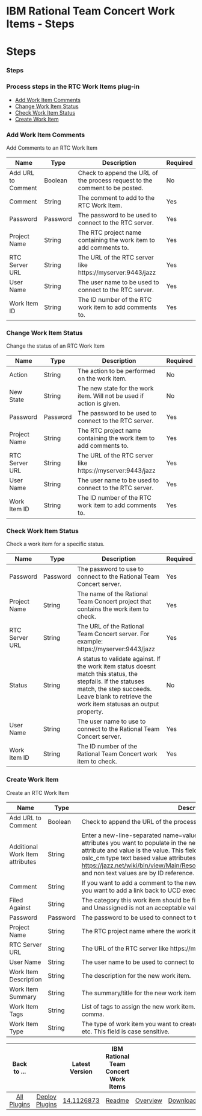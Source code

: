 
IBM Rational Team Concert Work Items - Steps
============================================

# Steps


### Steps




### Process steps in the RTC Work Items plug-in

* [Add Work Item Comments](#add_work_item_comments)
* [Change Work Item Status](#change_work_item_status)
* [Check Work Item Status](#check_work_item_status)
* [Create Work Item](#create_work_item)


### Add Work Item Comments

Add Comments to an RTC Work Item


| Name | Type | Description | Required |
| --- | --- | --- | --- |
| Add URL to Comment | Boolean | Check to append the URL of the process request to the comment to be posted. | No |
| Comment | String | The comment to add to the RTC Work Item. | Yes |
| Password | Password | The password to be used to connect to the RTC server. | Yes |
| Project Name | String | The RTC project name containing the work item to add comments to. | Yes |
| RTC Server URL | String | The URL of the RTC server like https://myserver:9443/jazz | Yes |
| User Name | String | The user name to be used to connect to the RTC server. | Yes |
| Work Item ID | String | The ID number of the RTC work item to add comments to. | Yes |

### Change Work Item Status

Change the status of an RTC Work Item


| Name | Type | Description | Required |
| --- | --- | --- | --- |
| Action | String | The action to be performed on the work item. | No |
| New State | String | The new state for the work item. Will not be used if action is given. | No |
| Password | Password | The password to be used to connect to the RTC server. | Yes |
| Project Name | String | The RTC project name containing the work item to add comments to. | Yes |
| RTC Server URL | String | The URL of the RTC server like https://myserver:9443/jazz | Yes |
| User Name | String | The user name to be used to connect to the RTC server. | Yes |
| Work Item ID | String | The ID number of the RTC work item to add comments to. | Yes |

### Check Work Item Status

Check a work item for a specific status.


| Name | Type | Description | Required |
| --- | --- | --- | --- |
| Password | Password | The password to use to connect to the Rational Team Concert server. | Yes |
| Project Name | String | The name of the Rational Team Concert project that contains the work item to check. | Yes |
| RTC Server URL | String | The URL of the Rational Team Concert server. For example: https://myserver:9443/jazz | Yes |
| Status | String | A status to validate against. If the work item status doesnt match this status, the stepfails. If the statuses match, the step succeeds. Leave blank to retrieve the work item statusas an output property. | No |
| User Name | String | The user name to use to connect to the Rational Team Concert server. | Yes |
| Work Item ID | String | The ID number of the Rational Team Concert work item to check. | Yes |

### Create Work Item

Create an RTC Work Item


| Name | Type | Description | Required |
| --- | --- | --- | --- |
| Add URL to Comment | Boolean | Check to append the URL of the process request to the comment to be posted. | No |
| Additional Work Item attributes | String | Enter a new-line-separated name=value pairs for any additional or custom attributes you want to populate in the new work item. The name is the ID of the attribute and value is the value. This field currently only supports rtc\_cm and oslc\_cm type text based value attributes as described here https://jazz.net/wiki/bin/view/Main/ResourceOrientedWorkItemAPIv2#Attributes and non text values are by ID reference. | No |
| Comment | String | If you want to add a comment to the new work item enter it here. Check below if you want to add a link back to UCD execution in the comment. | No |
| Filed Against | String | The category this work item should be filed against. By default this is required and Unassigned is not an acceptable value. This field is case sensitive. | No |
| Password | Password | The password to be used to connect to the RTC server. | Yes |
| Project Name | String | The RTC project name where the work item will be created. | Yes |
| RTC Server URL | String | The URL of the RTC server like https://myserver:9443/jazz | Yes |
| User Name | String | The user name to be used to connect to the RTC server. | Yes |
| Work Item Description | String | The description for the new work item. | No |
| Work Item Summary | String | The summary/title for the new work item. | Yes |
| Work Item Tags | String | List of tags to assign the new work item. Separate each tag by a new line or comma. | No |
| Work Item Type | String | The type of work item you want to create, for example Defect, Task, Story, Risk, etc. This field is case sensitive. | Yes |



|Back to ...||Latest Version|IBM Rational Team Concert Work Items |||
| :---: | :---: | :---: | :---: | :---: | :---: |
|[All Plugins](../../index.md)|[Deploy Plugins](../README.md)|[14.1126873](https://raw.githubusercontent.com/UrbanCode/IBM-UCD-PLUGINS/main/files/plugin-air-RTC-WorkItems/ucd-plugin-air-RTC-WorkItems-14.1126873.zip)|[Readme](README.md)|[Overview](overview.md)|[Downloads](downloads.md)|
